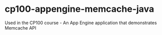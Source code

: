 # cp100-appengine-memcache-java
Used in the CP100 course - An App Engine application that demonstrates Memcache API
